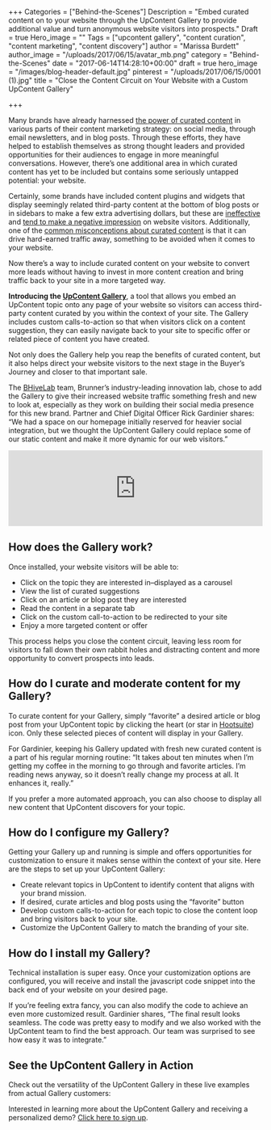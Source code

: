 +++
Categories = ["Behind-the-Scenes"]
Description = "Embed curated content on to your website through the UpContent Gallery to provide additional value and turn anonymous website visitors into prospects."
Draft = true
Hero_image = ""
Tags = ["upcontent gallery", "content curation", "content marketing", "content discovery"]
author = "Marissa Burdett"
author_image = "/uploads/2017/06/15/avatar_mb.png"
category = "Behind-the-Scenes"
date = "2017-06-14T14:28:10+00:00"
draft = true
hero_image = "/images/blog-header-default.jpg"
pinterest = "/uploads/2017/06/15/0001 (1).jpg"
title = "Close the Content Circuit on Your Website with a Custom UpContent Gallery"

+++


Many brands have already harnessed [the power of curated content](https://upcontent.com/post/more-efficient-content-curation/) in various parts of their content marketing strategy: on social media, through email newsletters, and in blog posts. Through these efforts, they have helped to establish themselves as strong thought leaders and provided opportunities for their audiences to engage in more meaningful conversations. However, there’s one additional area in which curated content has yet to be included but contains some seriously untapped potential: your website.

Certainly, some brands have included content plugins and widgets that display seemingly related third-party content at the bottom of blog posts or in sidebars to make a few extra advertising dollars, but these are [ineffective](https://www.reddit.com/r/advertising/comments/4029f5/ok_im_saying_it_taboola_and_outbrain_are_hurting/) and [tend to make a negative impression](http://www.seoblog.com/2017/04/taboola-outbrain-bad-seo/) on website visitors. Additionally, one of the [common misconceptions about curated content](https://upcontent.com/post/common-misconceptions-about-content-curation/) is that it can drive hard-earned traffic away, something to be avoided when it comes to your website.

Now there’s a way to include curated content on your website to convert more leads without having to invest in more content creation and bring traffic back to your site in a more targeted way.

**Introducing the [UpContent Gallery](http://landing.upcontent.com/gallery-demo-request/?utm_source=blog-subscriber-email&utm_medium=gallery-external-push&utm_campaign=close-content-circuit-blog)**, a tool that allows you embed an UpContent topic onto any page of your website so visitors can access third-party content curated by you within the context of your site. The Gallery includes custom calls-to-action so that when visitors click on a content suggestion, they can easily navigate back to your site to specific offer or related piece of content you have created.

Not only does the Gallery help you reap the benefits of curated content, but it also helps direct your website visitors to the next stage in the Buyer’s Journey and closer to that important sale.

The [BHiveLab](http://bhivelab.com/) team, Brunner’s industry-leading innovation lab, chose to add the Gallery to give their increased website traffic something fresh and new to look at, especially as they work on building their social media presence for this new brand. Partner and Chief Digital Officer Rick Gardinier shares: “We had a space on our homepage initially reserved for heavier social integration, but we thought the UpContent Gallery could replace some of our static content and make it more dynamic for our web visitors.”

<iframe width="100%" height="auto" src="https://www.youtube.com/embed/JilVqFeOg2w" frameborder="0" allowfullscreen="" async="" preload=""></iframe>

## How does the Gallery work?

Once installed, your website visitors will be able to:

* Click on the topic they are interested in–displayed as a carousel
* View the list of curated suggestions
* Click on an article or blog post they are interested
* Read the content in a separate tab
* Click on the custom call-to-action to be redirected to your site
* Enjoy a more targeted content or offer

This process helps you close the content circuit, leaving less room for visitors to fall down their own rabbit holes and distracting content and more opportunity to convert prospects into leads.

## How do I curate and moderate content for my Gallery?

To curate content for your Gallery, simply “favorite” a desired article or blog post from your UpContent topic by clicking the heart (or star in [Hootsuite](https://upcontent.com/post/hootsuite-integration/)) icon. Only these selected pieces of content will display in your Gallery.

For Gardinier, keeping his Gallery updated with fresh new curated content is a part of his regular morning routine: “It takes about ten minutes when I’m getting my coffee in the morning to go through and favorite articles. I’m reading news anyway, so it doesn’t really change my process at all. It enhances it, really.”

If you prefer a more automated approach, you can also choose to display all new content that UpContent discovers for your topic.

## How do I configure my Gallery?

Getting your Gallery up and running is simple and offers opportunities for customization to ensure it makes sense within the context of your site. Here are the steps to set up your UpContent Gallery:

* Create relevant topics in UpContent to identify content that aligns with your brand mission.
* If desired, curate articles and blog posts using the “favorite” button
* Develop custom calls-to-action for each topic to close the content loop and bring visitors back to your site.
* Customize the UpContent Gallery to match the branding of your site.

## How do I install my Gallery?

Technical installation is super easy. Once your customization options are configured, you will receive and install the javascript code snippet into the back end of your website on your desired page.

If you’re feeling extra fancy, you can also modify the code to achieve an even more customized result. Gardinier shares, “The final result looks seamless. The code was pretty easy to modify and we also worked with the UpContent team to find the best approach. Our team was surprised to see how easy it was to integrate.”

## See the UpContent Gallery in Action

Check out the versatility of the UpContent Gallery in these live examples from actual Gallery customers:

Interested in learning more about the UpContent Gallery and receiving a personalized demo? [Click here to sign up](http://landing.upcontent.com/gallery-demo-request/?utm_source=blog-subscriber-email&utm_medium=gallery-external-push&utm_campaign=close-content-circuit-blog).

